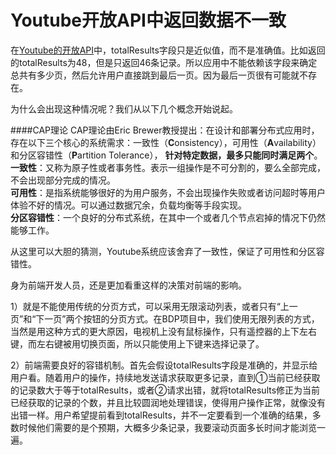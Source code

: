 Youtube开放API中返回数据不一致
===

在[Youtube的开放API](https://developers.google.com/youtube/2.0/reference?hl=en)中，totalResults字段只是近似值，而不是准确值。比如返回的totalResults为48，但是只返回46条记录。所以应用中不能依赖该字段来确定总共有多少页，然后允许用户直接跳到最后一页。因为最后一页很有可能就不存在。  

为什么会出现这种情况呢？我们从以下几个概念开始说起。  

####CAP理论
CAP理论由Eric Brewer教授提出：在设计和部署分布式应用时，存在以下三个核心的系统需求：一致性（**C**onsistency），可用性（**A**vailability）和分区容错性（**P**artition Tolerance）， **针对特定数据，最多只能同时满足两个**。  
**一致性**：又称为原子性或者事务性。表示一组操作是不可分割的，要么全部完成，不会出现部分完成的情况。  
**可用性**：是指系统能够很好的为用户服务，不会出现操作失败或者访问超时等用户体验不好的情况。可以通过数据冗余，负载均衡等手段实现。  
**分区容错性**：一个良好的分布式系统，在其中一个或者几个节点宕掉的情况下仍然能够工作。  

从这里可以大胆的猜测，Youtube系统应该舍弃了一致性，保证了可用性和分区容错性。  

身为前端开发人员，还是更加看重这样的决策对前端的影响。  

1）就是不能使用传统的分页方式，可以采用无限滚动列表，或者只有“上一页”和“下一页”两个按钮的分页方式。在BDP项目中，我们使用无限列表的方式，当然是用这种方式的更大原因，电视机上没有鼠标操作，只有遥控器的上下左右键，而左右键被用切换页面，所以只能使用上下键来选择记录了。  

2）前端需要良好的容错机制。首先会假设totalResults字段是准确的，并显示给用户看。随着用户的操作，持续地发送请求获取更多记录，直到①当前已经获取的记录数大于等于totalResults，或者②请求出错，就将totalResults修正为当前已经获取的记录的个数，并且比较圆润地处理错误，使得用户操作正常，就像没有出错一样。用户希望提前看到totalResults，并不一定要看到一个准确的结果，多数时候他们需要的是个预期，大概多少条记录，我要滚动页面多长时间才能浏览一遍。  